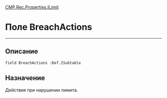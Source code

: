 ﻿---
Link: CMP.Rec.Properties.ILimit.@BreachActions
---

<!---  Навигация
[Имя проекта](#) :
-->
[CMP.Rec.Properties.ILimit](Default)

# Поле BreachActions
---

## Описание

    field BreachActions :Def.ISubtable

<!--
## Аргументы{#Args}

### Аргумент1

Описание аргумента 1
-->

## Назначение

Действия при нарушении лимита.

<!--
## Пример

    BreachActions...
-->

